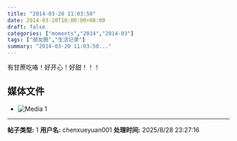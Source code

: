 ```yaml
---
title: "2014-03-20 11:03:50"
date: 2014-03-20T10:00:00+08:00
draft: false
categories: ["moments","2014","2014-03"]
tags: ["朋友圈","生活记录"]
summary: "2014-03-20 11:03:50..."
---
```


有甘蔗吃咯！好开心！好甜！！！

## 媒体文件

- ![Media 1](/Moments/photos/2014-03-20/201403201103500.jpg)

---

**帖子类型:** 1
**用户名:** chenxueyuan001
**处理时间:** 2025/8/28 23:27:16